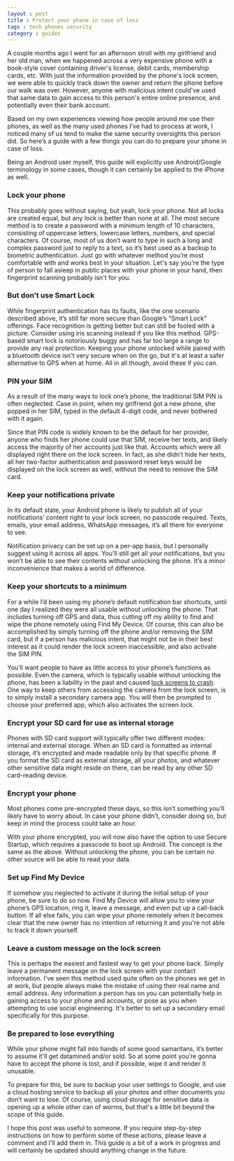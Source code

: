 ```yaml
---
layout : post
title : Protect your phone in case of loss
tags : tech phones security
category : guides
---
```


A couple months ago I went for an afternoon stroll with my girlfriend and her old man, when we happened across a very expensive phone with a book-style cover containing driver's license, debit cards, membership cards, etc. With just the information provided by the phone's lock screen, we were able to quickly track down the owner and return the phone before our walk was over. However, anyone with malicious intent could've used that same data to gain access to this person's entire online presence, and potentially even their bank account.

Based on my own experiences viewing how people around me use their phones, as well as the many used phones I’ve had to process at work, I noticed many of us tend to make the same security oversights this person did. So here’s a guide with a few things you can do to prepare your phone in case of loss.

Being an Android user myself, this guide will explicitly use Android/Google terminology in some cases, though it can certainly be applied to the iPhone as well.

### Lock your phone
This probably goes without saying, but yeah, lock your phone. Not all locks are created equal, but any lock is better than none at all. The most secure method is to create a password with a minimum length of 10 characters, consisting of uppercase letters, lowercase letters, numbers, and special characters. Of course, most of us don’t want to type in such a long and complex password just to reply to a text, so it’s best used as a backup to biometric authentication. Just go with whatever method you’re most comfortable with and works best in your situation. Let's say you're the type of person to fall asleep in public places with your phone in your hand, then fingerprint scanning probably isn't for you.

### But don’t use Smart Lock
While fingerprint authentication has its faults, like the one scenario described above, it’s still far more secure than Google’s “Smart Lock” offerings. Face recognition is getting better but can still be fooled with a picture. Consider using iris scanning instead if you like this method. GPS-based smart lock is notoriously buggy and has far too large a range to provide any real protection. Keeping your phone unlocked while paired with a bluetooth device isn't very secure when on the go, but it's at least a safer alternative to GPS when at home. All in all though, avoid these if you can.

### PIN your SIM
As a result of the many ways to lock one’s phone, the traditional SIM PIN is often neglected. Case in point, when my girlfriend got a new phone, she popped in her SIM, typed in the default 4-digit code, and never bothered with it again.

Since that PIN code is widely known to be the default for her provider, anyone who finds her phone could use that SIM, receive her texts, and likely access the majority of her accounts just like that. Accounts which were all displayed right there on the lock screen. In fact, as she didn’t hide her texts, all her two-factor authentication and password reset keys would be displayed on the lock screen as well, without the need to remove the SIM card.

### Keep your notifications private
In its default state, your Android phone is likely to publish all of your notifications’ content right to your lock screen, no passcode required. Texts, emails, your email address, WhatsApp messages, it’s all there for everyone to see. 

Notification privacy can be set up on a per-app basis, but I personally suggest using it across all apps. You'll still get all your notifications, but you won’t be able to see their contents without unlocking the phone. It’s a minor inconvenience that makes a world of difference.

### Keep your shortcuts to a minimum
For a while I’d been using my phone’s default notification bar shortcuts, until one day I realized they were all usable without unlocking the phone. That includes turning off GPS and data, thus cutting off my ability to find and wipe the phone remotely using Find My Device. Of course, this can also be accomplished by simply turning off the phone and/or removing the SIM card, but if a person has malicious intent, that might not be in their best interest as it could render the lock screen inaccessible, and also activate the SIM PIN.

You’ll want people to have as little access to your phone’s functions as possible. Even the camera, which is typically usable without unlocking the phone, has been a liability in the past and caused [lock screens to crash](http://sites.utexas.edu/iso/2015/09/15/android-5-lockscreen-bypass/). One way to keep others from accessing the camera from the lock screen, is to simply install a secondary camera app. You will then be prompted to choose your preferred app, which also activates the screen lock.

### Encrypt your SD card for use as internal storage
Phones with SD card support will typically offer two different modes: internal and external storage. When an SD card is formatted as internal storage, it’s encrypted and made readable only by that specific phone. If you format the SD card as external storage, all your photos, and whatever other sensitive data might reside on there, can be read by any other SD card-reading device.

### Encrypt your phone
Most phones come pre-encrypted these days, so this isn’t something you’ll likely have to worry about. In case your phone didn’t, consider doing so, but keep in mind the process could take an hour.

With your phone encrypted, you will now also have the option to use Secure Startup, which requires a passcode to boot up Android. The concept is the same as the above. Without unlocking the phone, you can be certain no other source will be able to read your data.

### Set up Find My Device
If somehow you neglected to activate it during the initial setup of your phone, be sure to do so now. Find My Device will allow you to view your phone’s GPS location, ring it, leave a message, and even put up a call-back button. If all else fails, you can wipe your phone remotely when it becomes clear that the new owner has no intention of returning it and you're not able to track it down yourself.

### Leave a custom message on the lock screen
This is perhaps the easiest and fastest way to get your phone back. Simply leave a permanent message on the lock screen with your contact information. I've seen this method used quite often on the phones we get in at work, but people always make the mistake of using their real name and email address. Any information a person has on you can potentially help in gaining access to your phone and accounts, or pose as you when attempting to use social engineering. It's better to set up a secondary email specifically for this purpose.

### Be prepared to lose everything
While your phone might fall into hands of some good samaritans, it’s better to assume it'll get datamined and/or sold. So at some point you’re gonna have to accept the phone is lost, and if possible, wipe it and render it unusable.

To prepare for this, be sure to backup your user settings to Google, and use a cloud hosting service to backup all your photos and other documents you don’t want to lose. Of course, using cloud storage for sensitive data is opening up a whole other can of worms, but that's a little bit beyond the scope of this guide.

I hope this post was useful to someone. If you require step-by-step instructions on how to perform some of these actions, please leave a comment and I'll add them in. This guide is a bit of a work in progress and will certainly be updated should anything change in the future.
